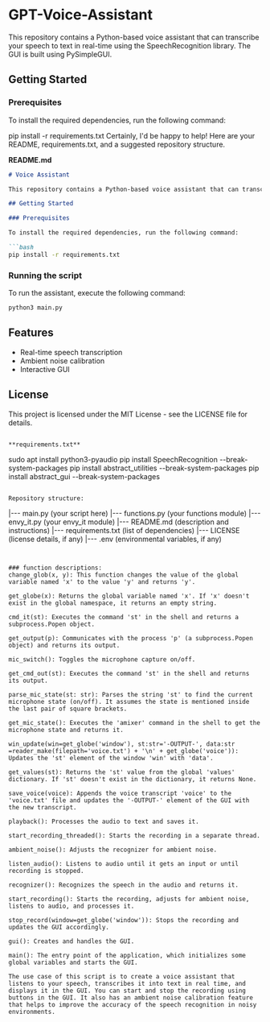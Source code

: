 # GPT-Voice-Assistant
This repository contains a Python-based voice assistant that can transcribe your speech to text in real-time using the SpeechRecognition library. The GUI is built using PySimpleGUI.

## Getting Started

### Prerequisites

To install the required dependencies, run the following command:

pip install -r requirements.txt
Certainly, I'd be happy to help! Here are your README, requirements.txt, and a suggested repository structure. 

**README.md**
```markdown
# Voice Assistant

This repository contains a Python-based voice assistant that can transcribe your speech to text in real-time using the SpeechRecognition library. The GUI is built using PySimpleGUI.

## Getting Started

### Prerequisites

To install the required dependencies, run the following command:

```bash
pip install -r requirements.txt
```

### Running the script

To run the assistant, execute the following command:

```bash
python3 main.py
```

## Features

- Real-time speech transcription
- Ambient noise calibration
- Interactive GUI

## License

This project is licensed under the MIT License - see the LICENSE file for details.
```

**requirements.txt**
```
sudo apt install python3-pyaudio
pip install SpeechRecognition --break-system-packages
pip install abstract_utilities --break-system-packages
pip install abstract_gui --break-system-packages
```

Repository structure:

```
|--- main.py (your script here)
|--- functions.py (your functions module)
|--- envy_it.py (your envy_it module)
|--- README.md (description and instructions)
|--- requirements.txt (list of dependencies)
|--- LICENSE (license details, if any)
|--- .env (environmental variables, if any)
```


### function descriptions:
change_glob(x, y): This function changes the value of the global variable named 'x' to the value 'y' and returns 'y'.

get_globe(x): Returns the global variable named 'x'. If 'x' doesn't exist in the global namespace, it returns an empty string.

cmd_it(st): Executes the command 'st' in the shell and returns a subprocess.Popen object.

get_output(p): Communicates with the process 'p' (a subprocess.Popen object) and returns its output.

mic_switch(): Toggles the microphone capture on/off.

get_cmd_out(st): Executes the command 'st' in the shell and returns its output.

parse_mic_state(st: str): Parses the string 'st' to find the current microphone state (on/off). It assumes the state is mentioned inside the last pair of square brackets.

get_mic_state(): Executes the 'amixer' command in the shell to get the microphone state and returns it.

win_update(win=get_globe('window'), st:str='-OUTPUT-', data:str =reader_make(filepath='voice.txt') + '\n' + get_globe('voice')): Updates the 'st' element of the window 'win' with 'data'.

get_values(st): Returns the 'st' value from the global 'values' dictionary. If 'st' doesn't exist in the dictionary, it returns None.

save_voice(voice): Appends the voice transcript 'voice' to the 'voice.txt' file and updates the '-OUTPUT-' element of the GUI with the new transcript.

playback(): Processes the audio to text and saves it.

start_recording_threaded(): Starts the recording in a separate thread.

ambient_noise(): Adjusts the recognizer for ambient noise.

listen_audio(): Listens to audio until it gets an input or until recording is stopped.

recognizer(): Recognizes the speech in the audio and returns it.

start_recording(): Starts the recording, adjusts for ambient noise, listens to audio, and processes it.

stop_record(window=get_globe('window')): Stops the recording and updates the GUI accordingly.

gui(): Creates and handles the GUI.

main(): The entry point of the application, which initializes some global variables and starts the GUI.

The use case of this script is to create a voice assistant that listens to your speech, transcribes it into text in real time, and displays it in the GUI. You can start and stop the recording using buttons in the GUI. It also has an ambient noise calibration feature that helps to improve the accuracy of the speech recognition in noisy environments.
